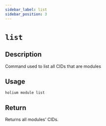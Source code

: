 ```yaml
---
sidebar_label: list
sidebar_position: 3
---
```


# `list`

## Description

Command used to list all CIDs that are modules

## Usage

`holium module list`

## Return

Returns all modules' CIDs.

